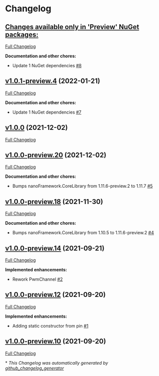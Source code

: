 # Changelog

## [**Changes available only in 'Preview' NuGet packages:**](https://github.com/nanoframework/System.Device.Pwm/tree/HEAD)

[Full Changelog](https://github.com/nanoframework/System.Device.Pwm/compare/v1.0.1-preview.4...HEAD)

**Documentation and other chores:**

- Update 1 NuGet dependencies [\#8](https://github.com/nanoframework/System.Device.Pwm/pull/8)

## [v1.0.1-preview.4](https://github.com/nanoframework/System.Device.Pwm/tree/v1.0.1-preview.4) (2022-01-21)

[Full Changelog](https://github.com/nanoframework/System.Device.Pwm/compare/v1.0.0...v1.0.1-preview.4)

**Documentation and other chores:**

- Update 1 NuGet dependencies [\#7](https://github.com/nanoframework/System.Device.Pwm/pull/7)

## [v1.0.0](https://github.com/nanoframework/System.Device.Pwm/tree/v1.0.0) (2021-12-02)

[Full Changelog](https://github.com/nanoframework/System.Device.Pwm/compare/v1.0.0-preview.20...v1.0.0)

## [v1.0.0-preview.20](https://github.com/nanoframework/System.Device.Pwm/tree/v1.0.0-preview.20) (2021-12-02)

[Full Changelog](https://github.com/nanoframework/System.Device.Pwm/compare/v1.0.0-preview.18...v1.0.0-preview.20)

**Documentation and other chores:**

- Bumps nanoFramework.CoreLibrary from 1.11.6-preview.2 to 1.11.7 [\#5](https://github.com/nanoframework/System.Device.Pwm/pull/5)

## [v1.0.0-preview.18](https://github.com/nanoframework/System.Device.Pwm/tree/v1.0.0-preview.18) (2021-11-30)

[Full Changelog](https://github.com/nanoframework/System.Device.Pwm/compare/v1.0.0-preview.14...v1.0.0-preview.18)

**Documentation and other chores:**

- Bumps nanoFramework.CoreLibrary from 1.10.5 to 1.11.6-preview.2 [\#4](https://github.com/nanoframework/System.Device.Pwm/pull/4)

## [v1.0.0-preview.14](https://github.com/nanoframework/System.Device.Pwm/tree/v1.0.0-preview.14) (2021-09-21)

[Full Changelog](https://github.com/nanoframework/System.Device.Pwm/compare/v1.0.0-preview.12...v1.0.0-preview.14)

**Implemented enhancements:**

- Rework PwmChannel [\#2](https://github.com/nanoframework/System.Device.Pwm/pull/2)

## [v1.0.0-preview.12](https://github.com/nanoframework/System.Device.Pwm/tree/v1.0.0-preview.12) (2021-09-20)

[Full Changelog](https://github.com/nanoframework/System.Device.Pwm/compare/v1.0.0-preview.10...v1.0.0-preview.12)

**Implemented enhancements:**

- Adding static constructor from pin [\#1](https://github.com/nanoframework/System.Device.Pwm/pull/1)

## [v1.0.0-preview.10](https://github.com/nanoframework/System.Device.Pwm/tree/v1.0.0-preview.10) (2021-09-20)

[Full Changelog](https://github.com/nanoframework/System.Device.Pwm/compare/8941118c7b1b337ff4163e2293b327fb01320730...v1.0.0-preview.10)



\* *This Changelog was automatically generated by [github_changelog_generator](https://github.com/github-changelog-generator/github-changelog-generator)*
